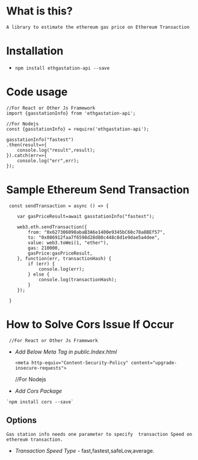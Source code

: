 # What is this?
    A library to estimate the ethereum gas price on Ethereum Transaction

# Installation

-    `npm install ethgastation-api --save`

# Code usage

    //For React or Other Js Framework
    import {gasstationInfo} from 'ethgastation-api';

    //For Nodejs
    const {gasstationInfo} = require('ethgastation-api');

    gasstationInfo("fastest")
    .then(result=>{
        console.log("result",result);
    }).catch(err=>{
        console.log("err",err);
    });

#  Sample Ethereum Send Transaction
   
     const sendTransaction = async () => {

        var gasPriceResult=await gasstationInfo("fastest");

        web3.eth.sendTransaction({
            from: "0x627306090abaB3A6e1400e9345bC60c78a8BEf57",
            to: "0x086912faa7f6598d28d80c448c8d1e9dae5a4dee", 
            value: web3.toWei(1, "ether"), 
            gas: 210000,
            gasPrice:gasPriceResult,
        }, function(err, transactionHash) {
            if (err) { 
                console.log(err); 
            } else {
                console.log(transactionHash);
            }
        });

     }


# How to Solve Cors Issue If Occur

     //For React or Other Js Framework 
-    *Add Below Meta Tag in public.Index.html*

     `<meta http-equiv="Content-Security-Policy" content="upgrade-insecure-requests">` 

     //For Nodejs
-    *Add Cors Package*

    `npm install cors --save`



## Options

    Gas station info needs one parameter to specify  transaction Speed on ethereum transaction.

- *Transaction Speed Type* - fast,fastest,safeLow,average.



